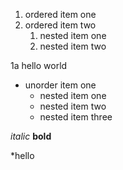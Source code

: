 1. ordered item one
2. ordered item two
   1. nested item one
   2. nested item two

1a hello world

* unorder item one
  * nested item one
  - nested item two
  + nested item three

*italic*
**bold**

*hello
